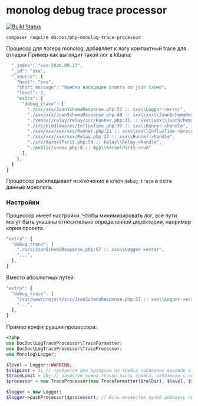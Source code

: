 # monolog debug trace processor

[![Build Status](https://travis-ci.org/DocDoc-team/php-monolog-debug-trace-processor.svg?branch=master)](https://travis-ci.org/DocDoc-team/php-monolog-debug-trace-processor)

`composer require docdoc/php-monolog-trace-processor`

Процесор для логера monolog, добавляет к логу компактный trace для отладки
Пример как выглядит такой лог в kibana:

```js
  "_index": "xxx-2020.09.17",
  "_id": "xxx",
  "_source": {
    "host": "xxx",
    "short_message": "Ошибка валидации ответа по json схеме",
    "level": 3,
    "extra": {
      "debug_trace": [
        "./xxx/xxx/JsonSchemaResponse.php:57 :: xxx\\Logger->error",
        "./xxx/xxx/JsonSchemaResponse.php:40 :: xxx\\xxx\\JsonSchemaResponse->checkResponse",
        "./vendor/relay/relay/src/Runner.php:31 :: xxx\\xxx\\JsonSchemaResponse->process",
        "./src/middlewares/InfluxTime.php:37 :: xxx\\Runner->handle",
        "./xxx/xxx/xxx/xxx/Runner.php:31 :: xxx\\xxx\\InfluxTime->process",
        "./xxx/xxx/xxx/xxx/Relay.php:22 :: xxx\\Runner->handle",
        "./src/KernelPsr15.php:59 :: Relay\\Relay->handle",
        "./public/index.php:8 :: App\\KernelPsr15->run"
      ],
    },
  }
}
```

Процессор раскладывает исключение в ключ `debug_trace` в extra данные монолога.

### Настройки

Процессор имеет настройки. Чтобы минимизировать лог, все пути могут быть указаны относительно определенной директории, например корня проекта.

```js
"extra": {
  "debug_trace": [
    "./src/JsonSchemaResponse.php:57 :: xxx\\Logger->error",
    "...",
  ],
}
```

Вместо абсолютных путей:

```js
"extra": {
  "debug_trace": [
    "/var/www/project/src/JsonSchemaResponse.php:57 :: xxx\\Logger->error",
    "...",
  ],
}
```

Пример конфигруации процессора:
```php
<?php
use DocDoc\LogTraceProcessor\TraceFormatter;
use DocDoc\LogTraceProcessor\TraceProcessor;
use Monolog\Logger;

$level = Logger::WARNING;
$skipLast = 3; // требуется для пропуска из трейса последних вызовов от либы логирования
$traceLimit = 20; // зачастую нужна только часть трейса, связанная с ошибкой
$processor = new TraceProcessor(new TraceFormatter($relDir), $level, $skipLast, $traceLimit);

$logger = new Logger;
$logger->pushProcessor($processor); // Есть множество путей добавить процессор в monolog
```
